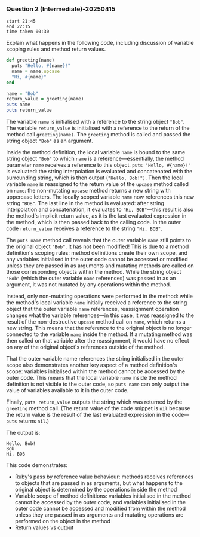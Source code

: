 ### Question 2 (Intermediate)-20250415

```
start 21:45
end 22:15
time taken 00:30
```

Explain what happens in the following code, including discussion of variable scoping rules and method return values.

```ruby
def greeting(name)  
  puts "Hello, #{name}!"  
  name = name.upcase  
  "Hi, #{name}"  
end  
  
name = "Bob"  
return_value = greeting(name)  
puts name  
puts return_value  
```

The variable `name` is initialised with a reference to the string object `"Bob"`. The variable `return_value` is initialised with a reference to the return of the method call `greeting(name)`. The `greeting` method is called and passed the string object `"Bob"` as an argument.

Inside the method definition, the local variable `name` is bound to the same string object `"Bob"` to which `name` is a reference—essentially, the method parameter `name` receives a reference to this object. `puts "Hello, #{name}!"` is evaluated: the string interpolation is evaluated and concatenated with the surrounding string, which is then output (`"Hello, Bob!")`. Then the local variable `name` is reassigned to the return value of the `upcase` method called on `name`: the non-mutating `upcase` method returns a new string with uppercase letters. The locally scoped variable `name` now references this new string `"BOB"`. The last line in the method is evaluated: after string interpolation and concatenation, it evaluates to `"Hi, BOB"`—this result is also the method's implicit return value, as it is the last evaluated expression in the method, which is then passed back to the calling code. In the outer code `return_value` receives a reference to the string `"Hi, BOB"`.

The `puts name` method call reveals that the outer variable `name` still points to the original object `"Bob"`. It has not been modified! This is due to a method definition's scoping rules: method definitions create their own scope, and any variables initialised in the outer code cannot be accessed or modified unless they are passed in as arguments and mutating methods are called on those corresponding objects within the method. While the string object `"Bob"` (which the outer variable `name` references) was passed in as an argument, it was not mutated by any operations within the method.

Instead, only non-mutating operations were performed in the method: while the method's local variable `name`  initially received a reference to the string object that the outer variable `name` references, reassignment operation changes what the variable references—in this case, it was reassigned to the result of the non-destructive `upcase` method call on `name`, which returns a new string. This means that the reference to the original object is no longer connected to the variable `name` inside the method. If a mutating method was then called on that variable after the reassignment, it would have no effect on any of the original object's references outside of the method.

That the outer variable name references the string initialised in the outer scope also demonstrates another key aspect of a method definition's scope: variables initialised within the method cannot be accessed by the outer code. This means that the local variable `name` inside the method definition is not visible to the outer code, so `puts name` can only output the value of variables available to it in the outer code.

Finally, `puts return_value` outputs the string which was returned by the `greeting` method call. (The return value of the code snippet is `nil` because the return value is the result of the last evaluated expression in the code—`puts` returns `nil`.)

The output is:

```
Hello, Bob!
Bob
Hi, BOB
```

This code demonstrates:
- Ruby's pass by reference value behaviour: methods receives references to objects that are passed in as arguments, but what happens to the original object is determined by the operations in side the method
- Variable scope of method definitions: variables initialised in the method cannot be accessed by the outer code, and variables initialised in the outer code cannot be accessed and modified from within the method unless they are passed in as arguments and mutating operations are performed on the object in the method
- Return values vs output